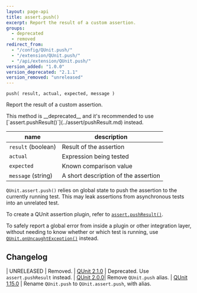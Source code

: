 ```yaml
---
layout: page-api
title: assert.push()
excerpt: Report the result of a custom assertion.
groups:
  - deprecated
  - removed
redirect_from:
  - "/config/QUnit.push/"
  - "/extension/QUnit.push/"
  - "/api/extension/QUnit.push/"
version_added: "1.0.0"
version_deprecated: "2.1.1"
version_removed: "unreleased"
---
```


`push( result, actual, expected, message )`

Report the result of a custom assertion.

<p class="note note--warning" markdown="1">This method is __deprecated__ and it's recommended to use [`assert.pushResult()`](../assert/pushResult.md) instead.</p>

| name | description |
|------|-------------|
| `result` (boolean) | Result of the assertion |
| `actual` | Expression being tested |
| `expected` | Known comparison value |
| `message` (string) | A short description of the assertion |

`QUnit.assert.push()` relies on global state to push the assertion to the currently running test. This may leak assertions from asynchronous tests into an unrelated test.

To create a QUnit assertion plugin, refer to [`assert.pushResult()`](../assert/pushResult.md).

To safely report a global error from inside a plugin or other integration layer, without needing to know whether or which test is running, use [`QUnit.onUncaughtException()`](../extension/QUnit.onUncaughtException.md) instead.

## Changelog

| UNRELEASED | Removed.
| [QUnit 2.1.0](https://github.com/qunitjs/qunit/releases/tag/2.1.0) | Deprecated. Use `assert.pushResult` instead.
| [QUnit 2.0.0](https://github.com/qunitjs/qunit/releases/tag/2.0.0)| Remove `QUnit.push` alias.
| [QUnit 1.15.0](https://github.com/qunitjs/qunit/releases/tag/1.15.0) | Rename `QUnit.push` to `QUnit.assert.push`, with alias.
